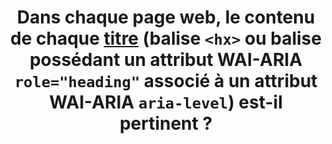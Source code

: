 ---
title: Dans chaque page web, le contenu de chaque [titre](#titre) (balise `<hx>` ou balise possédant un attribut WAI-ARIA `role="heading"` associé à un attribut WAI-ARIA `aria-level`) est-il pertinent ?
---